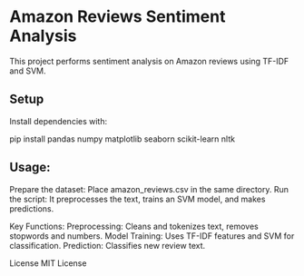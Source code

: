 # Amazon Reviews Sentiment Analysis

This project performs sentiment analysis on Amazon reviews using TF-IDF and SVM.

## Setup

Install dependencies with:

pip install pandas numpy matplotlib seaborn scikit-learn nltk

## Usage:
Prepare the dataset: Place amazon_reviews.csv in the same directory.
Run the script: It preprocesses the text, trains an SVM model, and makes predictions.

Key Functions:
Preprocessing: Cleans and tokenizes text, removes stopwords and numbers.
Model Training: Uses TF-IDF features and SVM for classification.
Prediction: Classifies new review text.

License
MIT License
